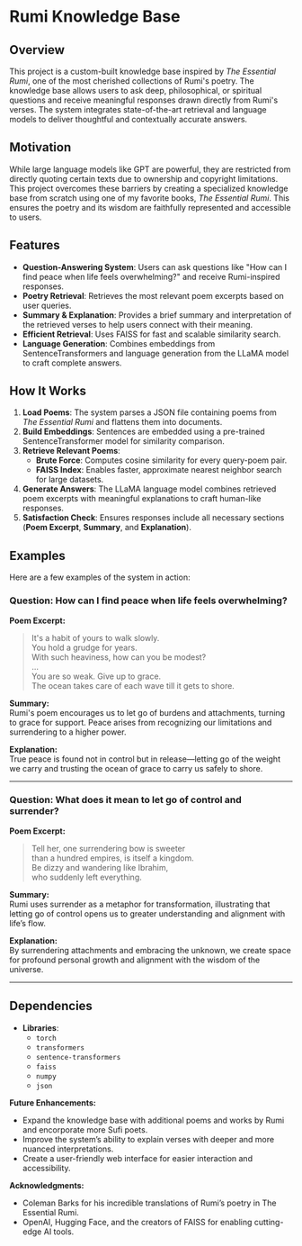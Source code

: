 # **Rumi Knowledge Base**

## **Overview**
This project is a custom-built knowledge base inspired by *The Essential Rumi*, one of the most cherished collections of Rumi's poetry. The knowledge base allows users to ask deep, philosophical, or spiritual questions and receive meaningful responses drawn directly from Rumi's verses. The system integrates state-of-the-art retrieval and language models to deliver thoughtful and contextually accurate answers.

## **Motivation**
While large language models like GPT are powerful, they are restricted from directly quoting certain texts due to ownership and copyright limitations. This project overcomes these barriers by creating a specialized knowledge base from scratch using one of my favorite books, *The Essential Rumi*. This ensures the poetry and its wisdom are faithfully represented and accessible to users.

## **Features**
- **Question-Answering System**: Users can ask questions like "How can I find peace when life feels overwhelming?" and receive Rumi-inspired responses.
- **Poetry Retrieval**: Retrieves the most relevant poem excerpts based on user queries.
- **Summary & Explanation**: Provides a brief summary and interpretation of the retrieved verses to help users connect with their meaning.
- **Efficient Retrieval**: Uses FAISS for fast and scalable similarity search.
- **Language Generation**: Combines embeddings from SentenceTransformers and language generation from the LLaMA model to craft complete answers.

## **How It Works**
1. **Load Poems**: The system parses a JSON file containing poems from *The Essential Rumi* and flattens them into documents.
2. **Build Embeddings**: Sentences are embedded using a pre-trained SentenceTransformer model for similarity comparison.
3. **Retrieve Relevant Poems**:
   - **Brute Force**: Computes cosine similarity for every query-poem pair.
   - **FAISS Index**: Enables faster, approximate nearest neighbor search for large datasets.
4. **Generate Answers**: The LLaMA language model combines retrieved poem excerpts with meaningful explanations to craft human-like responses.
5. **Satisfaction Check**: Ensures responses include all necessary sections (**Poem Excerpt**, **Summary**, and **Explanation**).

## **Examples**
Here are a few examples of the system in action:

### **Question:** How can I find peace when life feels overwhelming?
**Poem Excerpt:**
> It's a habit of yours to walk slowly.  
> You hold a grudge for years.  
> With such heaviness, how can you be modest?  
> ...  
> You are so weak. Give up to grace.  
> The ocean takes care of each wave till it gets to shore.

**Summary:**  
Rumi's poem encourages us to let go of burdens and attachments, turning to grace for support. Peace arises from recognizing our limitations and surrendering to a higher power.

**Explanation:**  
True peace is found not in control but in release—letting go of the weight we carry and trusting the ocean of grace to carry us safely to shore.

---

### **Question:** What does it mean to let go of control and surrender?
**Poem Excerpt:**
> Tell her, one surrendering bow is sweeter  
> than a hundred empires, is itself a kingdom.  
> Be dizzy and wandering like Ibrahim,  
> who suddenly left everything.

**Summary:**  
Rumi uses surrender as a metaphor for transformation, illustrating that letting go of control opens us to greater understanding and alignment with life’s flow.

**Explanation:**  
By surrendering attachments and embracing the unknown, we create space for profound personal growth and alignment with the wisdom of the universe.

---

## **Dependencies**
- **Libraries**:
  - `torch`
  - `transformers`
  - `sentence-transformers`
  - `faiss`
  - `numpy`
  - `json`

**Future Enhancements:**  
- Expand the knowledge base with additional poems and works by Rumi and encorporate more Sufi poets.
- Improve the system’s ability to explain verses with deeper and more nuanced interpretations.
- Create a user-friendly web interface for easier interaction and accessibility.

**Acknowledgments:**  
- Coleman Barks for his incredible translations of Rumi’s poetry in The Essential Rumi.
- OpenAI, Hugging Face, and the creators of FAISS for enabling cutting-edge AI tools.
